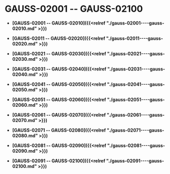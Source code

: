 # GAUSS-02001 -- GAUSS-02100<a name="ZH-CN_TOPIC_0302072914"></a>

-   **[GAUSS-02001 -- GAUSS-02010]({{<relref "./gauss-02001----gauss-02010.md" >}})**  

-   **[GAUSS-02011 -- GAUSS-02020]({{<relref "./gauss-02011----gauss-02020.md" >}})**  

-   **[GAUSS-02021 -- GAUSS-02030]({{<relref "./gauss-02021----gauss-02030.md" >}})**  

-   **[GAUSS-02031 -- GAUSS-02040]({{<relref "./gauss-02031----gauss-02040.md" >}})**  

-   **[GAUSS-02041 -- GAUSS-02050]({{<relref "./gauss-02041----gauss-02050.md" >}})**  

-   **[GAUSS-02051 -- GAUSS-02060]({{<relref "./gauss-02051----gauss-02060.md" >}})**  

-   **[GAUSS-02061 -- GAUSS-02070]({{<relref "./gauss-02061----gauss-02070.md" >}})**  

-   **[GAUSS-02071 -- GAUSS-02080]({{<relref "./gauss-02071----gauss-02080.md" >}})**  

-   **[GAUSS-02081 -- GAUSS-02090]({{<relref "./gauss-02081----gauss-02090.md" >}})**  

-   **[GAUSS-02091 -- GAUSS-02100]({{<relref "./gauss-02091----gauss-02100.md" >}})**  


